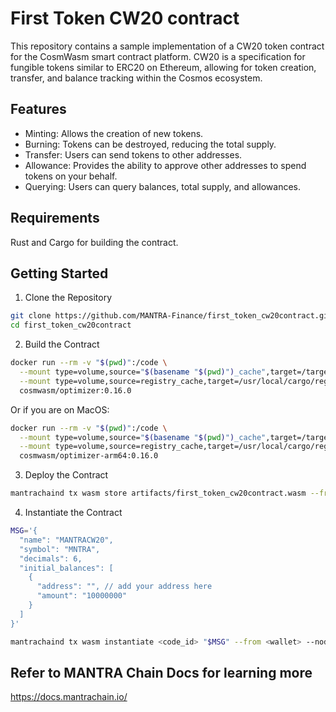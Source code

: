 # First Token CW20 contract

This repository contains a sample implementation of a CW20 token contract for the CosmWasm smart contract platform. 
CW20 is a specification for fungible tokens similar to ERC20 on Ethereum, allowing for token creation, transfer, and
balance tracking within the Cosmos ecosystem.

## Features
- Minting: Allows the creation of new tokens.
- Burning: Tokens can be destroyed, reducing the total supply.
- Transfer: Users can send tokens to other addresses.
- Allowance: Provides the ability to approve other addresses to spend tokens on your behalf.
- Querying: Users can query balances, total supply, and allowances.


## Requirements
Rust and Cargo for building the contract.

## Getting Started

1. Clone the Repository

```bash
git clone https://github.com/MANTRA-Finance/first_token_cw20contract.git
cd first_token_cw20contract
```

2. Build the Contract

```bash
docker run --rm -v "$(pwd)":/code \
  --mount type=volume,source="$(basename "$(pwd)")_cache",target=/target \
  --mount type=volume,source=registry_cache,target=/usr/local/cargo/registry \
  cosmwasm/optimizer:0.16.0
```

Or if you are on MacOS:

```bash
docker run --rm -v "$(pwd)":/code \
  --mount type=volume,source="$(basename "$(pwd)")_cache",target=/target \
  --mount type=volume,source=registry_cache,target=/usr/local/cargo/registry \
  cosmwasm/optimizer-arm64:0.16.0
  ```

3. Deploy the Contract

```bash
mantrachaind tx wasm store artifacts/first_token_cw20contract.wasm --from <wallet> --node https://rpc.hongbai.mantrachain.io:443 --chain-id mantra-hongbai-1 --gas-prices 0.35uom --gas auto --gas-adjustment 1.4 -y --output json
```
4. Instantiate the Contract

```bash
MSG='{
  "name": "MANTRACW20",
  "symbol": "MNTRA",
  "decimals": 6,
  "initial_balances": [
    {
      "address": "", // add your address here
      "amount": "10000000"
    }
  ]
}'

mantrachaind tx wasm instantiate <code_id> "$MSG" --from <wallet> --node https://rpc.hongbai.mantrachain.io:443 --chain-id mantra-hongbai-1 --label "MANTRAcw20" --no-admin --gas-prices 0.35uom --gas auto --gas-adjustment 1.4 -y --output json
```

## Refer to MANTRA Chain Docs for learning more

https://docs.mantrachain.io/
